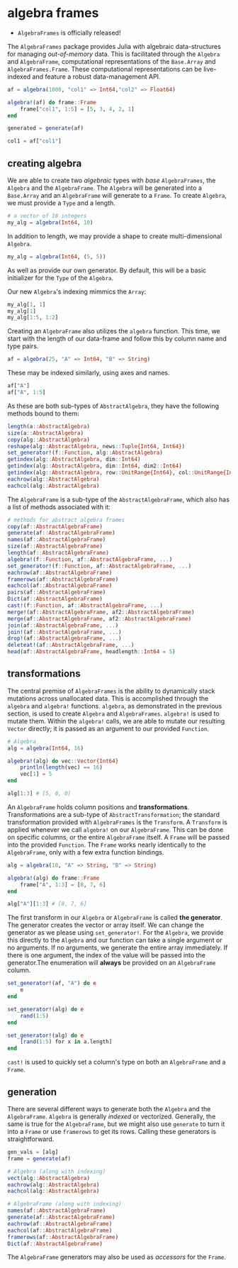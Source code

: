 # algebra frames
- `AlgebraFrames` is officially released!

The `AlgebraFrames` package provides Julia with algebraic data-structures for managing *out-of-memory* data. This is facilitated through the `Algebra` and `AlgebraFrame`, computational representations of the `Base.Array` and `AlgebraFrames.Frame`. These computational representations can be live-indexed and feature a robust data-management API.
```julia
af = algebra(1000, "col1" => Int64,"col2" => Float64)

algebra!(af) do frame::Frame
    frame["col1", 1:5] = [5, 3, 4, 2, 1]
end

generated = generate(af)

col1 = af["col1"]
```
## creating algebra
We are able to create two *algebraic* types with *base* `AlgebraFrames`, the `Algebra` and the `AlgebraFrame`. The `Algebra` will be generated into a `Base.Array` and an 
`AlgebraFrame` will generate to a `Frame`. To create `Algebra`, we must provide a `Type` and a length.
```julia
# a vector of 10 integers
my_alg = algebra(Int64, 10)
```
In addition to length, we may provide a shape to create multi-dimensional `Algebra`.
```julia
my_alg = algebra(Int64, (5, 5))
```
As well as provide our own generator. By default, this will be a basic initializer for the `Type` of the `Algebra`.

Our new `Algebra`'s indexing mimmics the `Array`:
```julia
my_alg[1, 1]
my_alg[1]
my_alg[1:5, 1:2]
```
Creating an `AlgebraFrame` also utilizes the `algebra` function. This time, we start with the length of our data-frame and follow this by column name and type pairs.
```julia
af = algebra(25, "A" => Int64, "B" => String)
```
These may be indexed similarly, using axes and names.
```julia
af["A"]
af["A", 1:5]
```
As these are both sub-types of `AbstractAlgebra`, they have the following methods bound to them:
```julia
length(a::AbstractAlgebra)
size(a::AbstractAlgebra)
copy(alg::AbstractAlgebra)
reshape(alg::AbstractAlgebra, news::Tuple{Int64, Int64})
set_generator!(f::Function, alg::AbstractAlgebra)
getindex(alg::AbstractAlgebra, dim::Int64)
getindex(alg::AbstractAlgebra, dim::Int64, dim2::Int64)
getindex(alg::AbstractAlgebra, row::UnitRange{Int64}, col::UnitRange{Int64} = 1:1)
eachrow(alg::AbstractAlgebra)
eachcol(alg::AbstractAlgebra)
```
The `AlgebraFrame` is a sub-type of the `AbstractAlgebraFrame`, which also has a list of methods associated with it:
```julia
# methods for abstract algebra frames
copy(af::AbstractAlgebraFrame)
generate(af::AbstractAlgebraFrame)
names(af::AbstractAlgebraFrame)
size(af::AbstractAlgebraFrame)
length(af::AbstractAlgebraFrame)
algebra!(f::Function, af::AbstractAlgebraFrame, ...)
set_generator!(f::Function, af::AbstractAlgebraFrame, ...)
eachrow(af::AbstractAlgebraFrame)
framerows(af::AbstractAlgebraFrame)
eachcol(af::AbstractAlgebraFrame)
pairs(af::AbstractAlgebraFrame)
Dict(af::AbstractAlgebraFrame)
cast!(f::Function, af::AbstractAlgebraFrame, ...)
merge!(af::AbstractAlgebraFrame, af2::AbstractAlgebraFrame)
merge(af::AbstractAlgebraFrame, af2::AbstractAlgebraFrame)
join(af::AbstractAlgebraFrame, ...)
join!(af::AbstractAlgebraFrame, ...)
drop!(af::AbstractAlgebraFrame, ...)
deleteat!(af::AbstractAlgebraFrame, ...)
head(af::AbstractAlgebraFrame, headlength::Int64 = 5)
```
## transformations
The central premise of `AlgebraFrames` is the ability to dynamically stack mutations across unallocated data. This is accomplished through the `algebra` and `algebra!` functions. `algebra`, as demonstrated in the previous section, is used to create `Algebra` and `AlgebraFrames`. `algebra!` is used to mutate them. Within the `algebra!` calls, we are able to mutate our resulting `Vector` directly; it is passed as an argument to our provided `Function`.
```julia
# Algebra
alg = algebra(Int64, 16)

algebra!(alg) do vec::Vector{Int64}
    println(length(vec) == 16)
    vec[1] = 5
end

alg[1:3] # [5, 0, 0]
```
An `AlgebraFrame` holds column positions and **transformations**. Transformations are a sub-type of `AbstractTransformation`; the standard transformation provided with `AlgebraFrames` is the `Transform`. A `Transform` is applied whenever we call `algebra!` on our `AlgebraFrame`. This can be done on specific columns, or the entire `AlgebraFrame` itself. A `Frame` will be passed into the provided `Function`. The `Frame` works nearly identically to the `AlgebraFrame`, only with a few extra function bindings.
```julia
alg = algebra(10, "A" => String, "B" => String)

algebra!(alg) do frame::Frame
    frame["A", 1:3] = [8, 7, 6]
end

alg["A"][1:3] # [8, 7, 6]
```
The first transform in our `Algebra` or `AlgebraFrame` is called **the generator**. The generator creates the vector or array itself. We can change the generator as we please using `set_generator!`. For the `Algebra`, we provide this directly to the `Algebra` and our function can take a single argument or no arguments. If no arguments, we generate the entire array immediately. If there is one argument, the index of the value will be passed into the generator.The enumeration will **always** be provided on an `AlgebraFrame` column.
```julia
set_generator!(af, "A") do e
    e
end

set_generator!(alg) do e
    rand(1:5)
end

set_generator!(alg) do e
    [rand(1:5) for x in a.length]
end
```
`cast!` is used to quickly set a column's type on both an `AlgebraFrame` and a `Frame`.
## generation
There are several different ways to generate both the `Algebra` and the `AlgebraFrame`. `Algebra` is generally *indexed* or vectorized. Generally, the same is true for the `AlgebraFrame`, but we might also use `generate` to turn it into a `Frame` or use `framerows` to get its rows. Calling these generators is straightforward.
```julia
gen_vals = [alg]
frame = generate(af)
```
```julia
# Algebra (along with indexing)
vect(alg::AbstractAlgebra)
eachrow(alg::AbstractAlgebra)
eachcol(alg::AbstractAlgebra)
```
```julia
# AlgebraFrame (along with indexing)
names(af::AbstractAlgebraFrame)
generate(af::AbstractAlgebraFrame)
eachrow(af::AbstractAlgebraFrame)
eachcol(af::AbstractAlgebraFrame)
framerows(af::AbstractAlgebraFrame)
Dict(af::AbstractAlgebraFrame)
```
The `AlgebraFrame` generators may also be used as *accessors* for the `Frame`.

